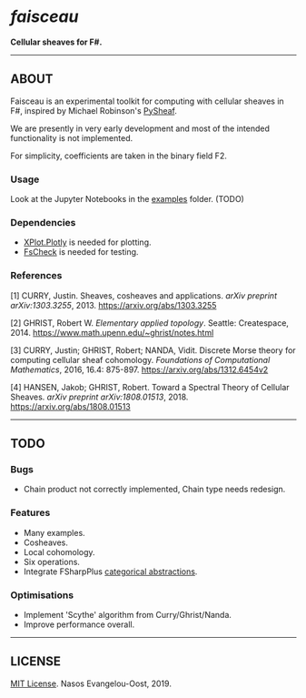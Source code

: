 # _faisceau_

**Cellular sheaves for F#.**

---

## ABOUT

Faisceau is an experimental toolkit for computing with cellular sheaves in F#, inspired by Michael Robinson's [PySheaf](https://github.com/kb1dds/pysheaf).

We are presently in very early development and most of the intended functionality is not implemented.

For simplicity, coefficients are taken in the binary field F2.

### Usage

Look at the Jupyter Notebooks in the [examples](examples) folder. (TODO)

### Dependencies

- [XPlot.Plotly](https://fslab.org/XPlot/) is needed for plotting.
- [FsCheck](https://fscheck.github.io/FsCheck/) is needed for testing.

### References

[1] CURRY, Justin. Sheaves, cosheaves and applications. _arXiv preprint arXiv:1303.3255_, 2013. <https://arxiv.org/abs/1303.3255>

[2] GHRIST, Robert W. _Elementary applied topology_. Seattle: Createspace, 2014. <https://www.math.upenn.edu/~ghrist/notes.html>

[3] CURRY, Justin; GHRIST, Robert; NANDA, Vidit. Discrete Morse theory for computing cellular sheaf cohomology. _Foundations of Computational Mathematics_, 2016, 16.4: 875-897. <https://arxiv.org/abs/1312.6454v2>

[4] HANSEN, Jakob; GHRIST, Robert. Toward a Spectral Theory of Cellular Sheaves. _arXiv preprint arXiv:1808.01513_, 2018. <https://arxiv.org/abs/1808.01513>

---

## TODO

### Bugs

- Chain product not correctly implemented, Chain type needs redesign.

### Features

- Many examples.
- Cosheaves.
- Local cohomology.
- Six operations.
- Integrate FSharpPlus [categorical abstractions](https://fsprojects.github.io/FSharpPlus/abstractions.html).

### Optimisations

- Implement 'Scythe' algorithm from Curry/Ghrist/Nanda.
- Improve performance overall.

---

## LICENSE

[MIT License](../master/LICENSE). Nasos Evangelou-Oost, 2019.
